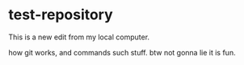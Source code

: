 # test-repository


This is a new edit from my local computer.



how git works, and commands such stuff. btw not gonna lie it is fun.
